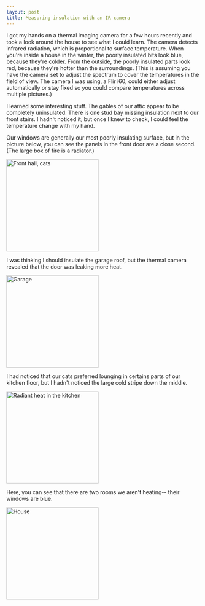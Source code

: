```yaml
---
layout: post
title: Measuring insulation with an IR camera
---
```

I got my hands on a thermal imaging camera for a few hours recently and took a look around the house to see what I could learn. The camera detects infrared radiation, which is proportional to surface temperature. When you're inside a house in the winter, the poorly insulated bits look blue, because they're colder. From the outside, the poorly insulated parts look red, because they're hotter than the surroundings. (This is assuming you have the camera set to adjust the spectrum to cover the temperatures in the field of view. The camera I was using, a Flir i60, could either adjust automatically or stay fixed so you could compare temperatures across multiple pictures.)

I learned some interesting stuff. The gables of our attic appear to be completely uninsulated. There is one stud bay missing insulation next to our front stairs. I hadn't noticed it, but once I knew to check, I could feel the temperature change with my hand.

Our windows are generally our most poorly insulating surface, but in the picture below, you can see the panels in the front door are a close second. (The large box of fire is a radiator.) 

<a href="http://www.flickr.com/photos/pingswept/4329276418/"><img src="http://farm5.static.flickr.com/4066/4329276418_4390aae7a4_o.jpg" width="240" height="240" alt="Front hall, cats" /></a>

I was thinking I should insulate the garage roof, but the thermal camera revealed that the door was leaking more heat.

<a href="http://www.flickr.com/photos/pingswept/4328541971/"><img src="http://farm3.static.flickr.com/2714/4328541971_3e6dfea7b3_o.jpg" width="240" height="240" alt="Garage" /></a>

I had noticed that our cats preferred lounging in certains parts of our kitchen floor, but I hadn't noticed the large cold stripe down the middle.

<a href="http://www.flickr.com/photos/pingswept/4328541995/"><img src="http://farm5.static.flickr.com/4064/4328541995_85ebb8d222_o.jpg" width="240" height="240" alt="Radiant heat in the kitchen" /></a>

Here, you can see that there are two rooms we aren't heating-- their windows are blue.

<a href="http://www.flickr.com/photos/pingswept/4329276508/"><img src="http://farm3.static.flickr.com/2803/4329276508_b924ea4619_o.jpg" width="240" height="240" alt="House" /></a>
